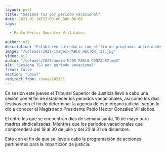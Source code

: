 ```yaml
---
layout: post
title: "Sesiona TSJ por periodo vacacional"
date: 2021-01-14T22:09:00.000-06:00
tags:
  
  - Pablo Héctor González Villalobos
  
author: nil
description: "Establecen calendario con el fin de programar actividades judiciales."
image: "/uploads/2021/images-PABLO_HECTOR_(2).jpg"
video: nil
audio: "/uploads/2021/audio-MJ05_PABLO_GONZALEZ.mp3"
alt: "Sesiona TSJ por periodo vacacional"
front: false
section: "Local"
redirect_from: /news/182151
---
```


En sesión este jueves el Tribunal Superior de Justicia llevó a cabo una sesión con el fin de establecer los periodos vacacionales, así como los días festivos con el fin de determinar la agenda de este órgano judicial, según lo dio a conocer el Magistrado Presidente Pablo Héctor González Villalobos.

El entre los que se encuentran días de semana santa, 10 de mayo para madres sindicalizadas. Mientras que los periodos vacacionales que comprenderá del 19 al 30 de julio y del 20 al 31 de diciembre.

Esto con el fin de que se lleve a cabo la programación de acciones pertinentes para la impartición de justicia.
